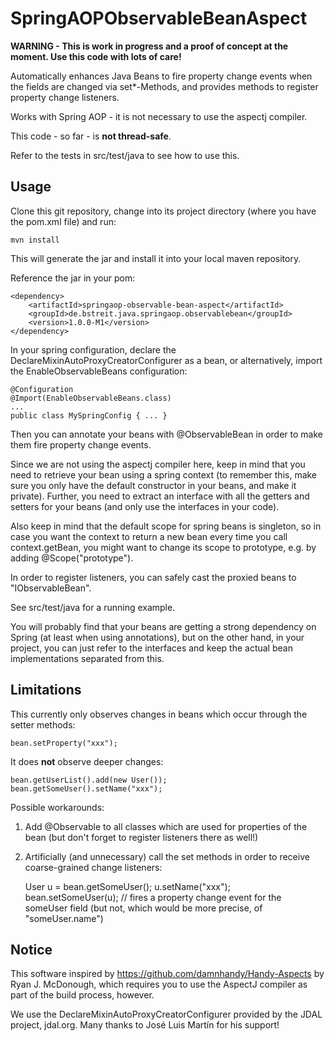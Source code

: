 SpringAOPObservableBeanAspect
=============================

**WARNING - This is work in progress and a proof of concept at the moment. Use this code with lots of care!**

Automatically enhances Java Beans to fire property change events when the fields are changed via set*-Methods, 
and provides methods to register property change listeners. 

Works with Spring AOP - it is not necessary to use the aspectj compiler.

This code - so far - is **not thread-safe**.

Refer to the tests in src/test/java to see how to use this.

Usage
-----

Clone this git repository, change into its project directory (where you have the pom.xml file) and run:

    mvn install
    
This will generate the jar and install it into your local maven repository.

Reference the jar in your pom:

    <dependency>
        <artifactId>springaop-observable-bean-aspect</artifactId>
        <groupId>de.bstreit.java.springaop.observablebean</groupId>
        <version>1.0.0-M1</version>
    </dependency>
    
In your spring configuration, declare the DeclareMixinAutoProxyCreatorConfigurer as a bean, or alternatively, import the
EnableObservableBeans configuration:

    @Configuration
    @Import(EnableObservableBeans.class)
    ...
    public class MySpringConfig { ... }
    
Then you can annotate your beans with @ObservableBean in order to make them fire property change events.

Since we are not using the aspectj compiler here, keep in mind that you need to retrieve your bean using a spring context (to 
remember this, make sure you only have the default constructor in your beans, and make it private). Further, you need to
extract an interface with all the getters and setters for your beans (and only use the interfaces in your code). 

Also keep in mind that the default scope for spring beans is singleton, so in case you want the context to return a new bean
every time you call context.getBean, you might want to change its scope to prototype, e.g. by adding @Scope("prototype"). 

In order to register listeners, you can safely cast the proxied beans to "IObservableBean".

See src/test/java for a running example.

You will probably find that your beans are getting a strong dependency on Spring (at least when using annotations), 
but on the other hand, in your project, you can just refer to the interfaces and keep the actual bean implementations 
separated from this.

Limitations
-----------

This currently only observes changes in beans which occur through the setter methods:

    bean.setProperty("xxx");

It does **not** observe deeper changes:
 
    bean.getUserList().add(new User());
    bean.getSomeUser().setName("xxx");
    
Possible workarounds:

1. Add @Observable to all classes which are used for properties of the bean (but don't forget to register listeners there as well!)
2. Artificially (and unnecessary) call the set methods in order to receive coarse-grained change listeners:

    User u = bean.getSomeUser();
    u.setName("xxx");
    bean.setSomeUser(u); // fires a property change event for the someUser field (but not, which would be more precise, of "someUser.name")

Notice
------

This software inspired by https://github.com/damnhandy/Handy-Aspects by Ryan J. McDonough, which requires you to use the AspectJ compiler as part of the build process, however.

We use the DeclareMixinAutoProxyCreatorConfigurer provided by the JDAL project, jdal.org. Many thanks to José Luis Martín for his support!
